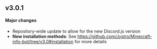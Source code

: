 ## v3.0.1
#### Major changes
* Repository-wide update to allow for the new Discord.js version
* **New installation methods**: See https://github.com/Jystro/Minecraft-info-bot/tree/v3.0#installation for more details